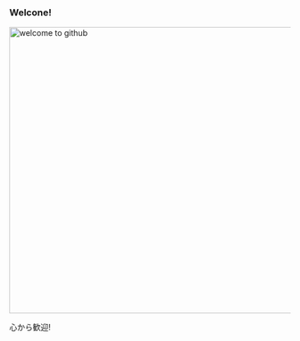 ### Welcone!

<img width="512" title="welcome to github" alt="welcome to github" src="https://github.com/user-attachments/assets/7d2611e8-d016-4c22-bfd9-b1b87eca3da8" />

心から歓迎!
